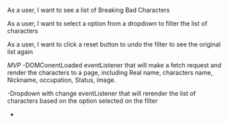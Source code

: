 As a user, I want to see a list of Breaking Bad Characters

As a user, I want to select a option from a dropdown to filter the list of characters

As a user, I want to click a reset button to undo the filter to see the original list again



*MVP*
-DOMConentLoaded eventListener that will make a fetch request and render the characters to a page, including Real name, characters name, Nickname, occupation, Status, image.

-Dropdown with change eventListener that will rerender the list of characters based on the option selected on the filter

-